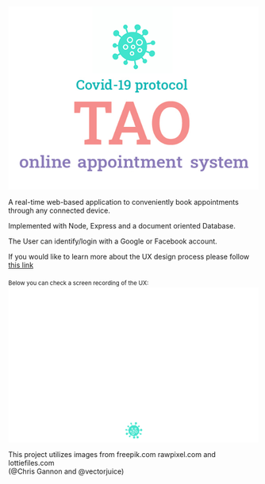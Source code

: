 ![app header](readme_img/header.gif)

A real-time web-based application to conveniently book appointments through any connected device.

Implemented with Node, Express and a document oriented Database.

The User can identify/login with a Google or Facebook account.

If you would like to learn more about the UX design process please follow [this link](https://www.behance.net/gallery/123788707/TAO-Online-Appointment-System)

<sub>Below you can check a screen recording of the UX:<sub>
![app demo](readme_img/screen_demo.gif)

This project utilizes images from freepik.com rawpixel.com and lottiefiles.com<br>(@Chris Gannon and @vectorjuice)
